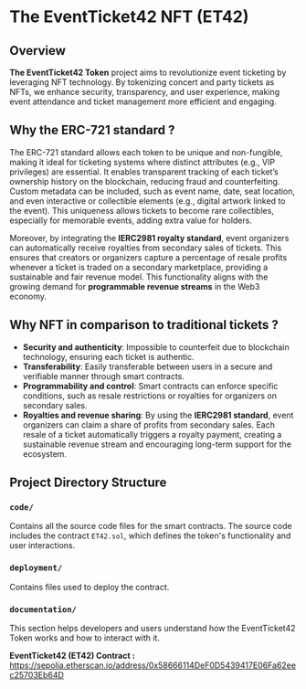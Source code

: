 # The EventTicket42 NFT (ET42)

## Overview
**The EventTicket42 Token** project aims to revolutionize event ticketing by leveraging NFT technology. By tokenizing concert and party tickets as NFTs, we enhance security, transparency, and user experience, making event attendance and ticket management more efficient and engaging.

## Why the ERC-721 standard ?
The ERC-721 standard allows each token to be unique and non-fungible, making it ideal for ticketing systems where distinct attributes (e.g., VIP privileges) are essential. It enables transparent tracking of each ticket’s ownership history on the blockchain, reducing fraud and counterfeiting. Custom metadata can be included, such as event name, date, seat location, and even interactive or collectible elements (e.g., digital artwork linked to the event). This uniqueness allows tickets to become rare collectibles, especially for memorable events, adding extra value for holders.

Moreover, by integrating the **IERC2981 royalty standard**, event organizers can automatically receive royalties from secondary sales of tickets. This ensures that creators or organizers capture a percentage of resale profits whenever a ticket is traded on a secondary marketplace, providing a sustainable and fair revenue model. This functionality aligns with the growing demand for **programmable revenue streams** in the Web3 economy.

## Why NFT in comparison to traditional tickets ?
- **Security and authenticity**: Impossible to counterfeit due to blockchain technology, ensuring each ticket is authentic.
- **Transferability**: Easily transferable between users in a secure and verifiable manner through smart contracts.
- **Programmability and control**: Smart contracts can enforce specific conditions, such as resale restrictions or royalties for organizers on secondary sales.
- **Royalties and revenue sharing**: By using the **IERC2981 standard**, event organizers can claim a share of profits from secondary sales. Each resale of a ticket automatically triggers a royalty payment, creating a sustainable revenue stream and encouraging long-term support for the ecosystem.


## Project Directory Structure

### `code/`
Contains all the source code files for the smart contracts. The source code includes the contract `ET42.sol`, which defines the token's functionality and user interactions.

### `deployment/`
Contains files used to deploy the contract.

### `documentation/`
This section helps developers and users understand how the EventTicket42 Token works and how to interact with it.

**EventTicket42 (ET42) Contract :** https://sepolia.etherscan.io/address/0x58666114DeF0D5439417E06Fa62eec25703Eb64D
